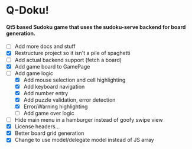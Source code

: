# Q-Doku!
#### Qt5 based Sudoku game that uses the sudoku-serve backend for board generation.


- [ ] Add more docs and stuff
- [X] Restructure project so it isn't a pile of spaghetti
- [ ] Add actual backend support (fetch a board)
- [X] Add game board to GamePage
- [ ] Add game logic
	- [X] Add mouse selection and cell highlighting
	- [X] Add keyboard navigation
	- [X] Add number entry
	- [X] Add puzzle validation, error detection
	- [X] Error/Warning highlighting
	- [ ] Add game over logic
- [ ] Hide main menu in a hamburger instead of goofy swipe view
- [X] License headers...
- [X] Better board grid generation
- [X] Change to use model/delegate model instead of JS array
